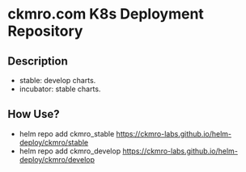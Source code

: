 # ckmro.com K8s Deployment Repository

## Description

* stable: develop charts.
* incubator: stable charts.


## How Use?

* helm repo add ckmro_stable https://ckmro-labs.github.io/helm-deploy/ckmro/stable
* helm repo add ckmro_develop https://ckmro-labs.github.io/helm-deploy/ckmro/develop
